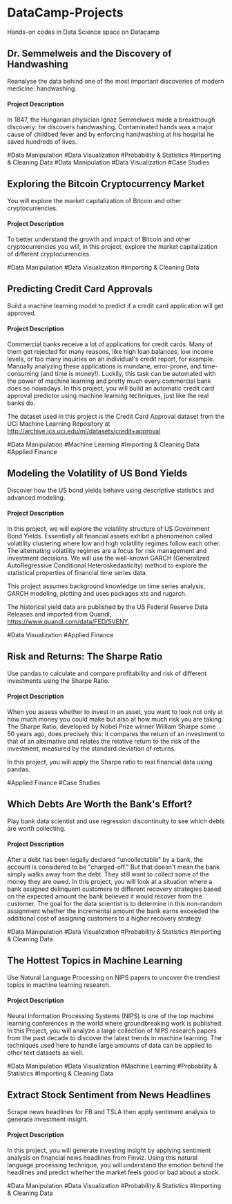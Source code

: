 # DataCamp-Projects
Hands-on codes in Data Science space on Datacamp

## Dr. Semmelweis and the Discovery of Handwashing
Reanalyse the data behind one of the most important discoveries of modern medicine: handwashing.
#### Project Description
In 1847, the Hungarian physician Ignaz Semmelweis made a breakthough discovery: he discovers handwashing. 
Contaminated hands was a major cause of childbed fever and by enforcing handwashing at his hospital he saved hundreds of lives.

#Data Manipulation
#Data Visualization
#Probability & Statistics
#Importing & Cleaning Data
#Data Manipulation
#Data Visualization
#Case Studies

## Exploring the Bitcoin Cryptocurrency Market
You will explore the market capitalization of Bitcoin and other cryptocurrencies.
#### Project Description
To better understand the growth and impact of Bitcoin and other cryptocurrencies you will, in this project, explore the market capitalization of different cryptocurrencies.

#Data Manipulation
#Data Visualization
#Importing & Cleaning Data

## Predicting Credit Card Approvals
Build a machine learning model to predict if a credit card application will get approved.
#### Project Description
Commercial banks receive a lot of applications for credit cards. Many of them get rejected for many reasons, like high loan balances, low income levels, or too many inquiries on an individual's credit report, for example. 
Manually analyzing these applications is mundane, error-prone, and time-consuming (and time is money!). Luckily, this task can be automated with the power of machine learning and pretty much every commercial bank does so nowadays. In this project, you will build an automatic credit card approval predictor using machine learning techniques, just like the real banks do.

The dataset used in this project is the Credit Card Approval dataset from the UCI Machine Learning Repository at http://archive.ics.uci.edu/ml/datasets/credit+approval

#Data Manipulation
#Machine Learning
#Importing & Cleaning Data
#Applied Finance

## Modeling the Volatility of US Bond Yields
Discover how the US bond yields behave using descriptive statistics and advanced modeling.
#### Project Description
In this project, we will explore the volatility structure of US Government Bond Yields. Essentially all financial assets exhibit a phenomenon called volatility clustering where low and high volatility regimes follow each other. The alternating volatility regimes are a focus for risk management and investment decisions. We will use the well-known GARCH (Generalized AutoRegressive Conditional Heteroskedasticity) method to explore the statistical properties of financial time series data.

This project assumes background knowledge on time series analysis, GARCH modeling, plotting and uses packages xts and rugarch.

The historical yield data are published by the US Federal Reserve Data Releases and imported from Quandl, https://www.quandl.com/data/FED/SVENY,

#Data Visualization
#Applied Finance

## Risk and Returns: The Sharpe Ratio
Use pandas to calculate and compare profitability and risk of different investments using the Sharpe Ratio.
#### Project Description
When you assess whether to invest in an asset, you want to look not only at how much money you could make but also at how much risk you are taking. The Sharpe Ratio, developed by Nobel Prize winner William Sharpe some 50 years ago, does precisely this: it compares the return of an investment to that of an alternative and relates the relative return to the risk of the investment, measured by the standard deviation of returns.

In this project, you will apply the Sharpe ratio to real financial data using pandas.

#Applied Finance
#Case Studies

## Which Debts Are Worth the Bank's Effort?
Play bank data scientist and use regression discontinuity to see which debts are worth collecting.
#### Project Description
After a debt has been legally declared "uncollectable" by a bank, the account is considered to be "charged-off." But that doesn't mean the bank simply walks away from the debt. They still want to collect some of the money they are owed. In this project, you will look at a situation where a bank assigned delinquent customers to different recovery strategies based on the expected amount the bank believed it would recover from the customer. The goal for the data scientist is to determine in this non-random assignment whether the incremental amount the bank earns exceeded the additional cost of assigning customers to a higher recovery strategy.

#Data Manipulation
#Data Visualization
#Probability & Statistics
#Importing & Cleaning Data

## The Hottest Topics in Machine Learning
Use Natural Language Processing on NIPS papers to uncover the trendiest topics in machine learning research.
#### Project Description
Neural Information Processing Systems (NIPS) is one of the top machine learning conferences in the world where groundbreaking work is published. In this Project, you will analyze a large collection of NIPS research papers from the past decade to discover the latest trends in machine learning. 
The techniques used here to handle large amounts of data can be applied to other text datasets as well.

#Data Manipulation
#Data Visualization
#Machine Learning
#Probability & Statistics
#Importing & Cleaning Data

## Extract Stock Sentiment from News Headlines
Scrape news headlines for FB and TSLA then apply sentiment analysis to generate investment insight.
#### Project Description
In this project, you will generate investing insight by applying sentiment analysis on financial news headlines from Finviz. 
Using this natural language processing technique, you will understand the emotion behind the headlines and predict whether the market feels good or bad about a stock.

#Data Manipulation
#Data Visualization
#Probability & Statistics
#Importing & Cleaning Data